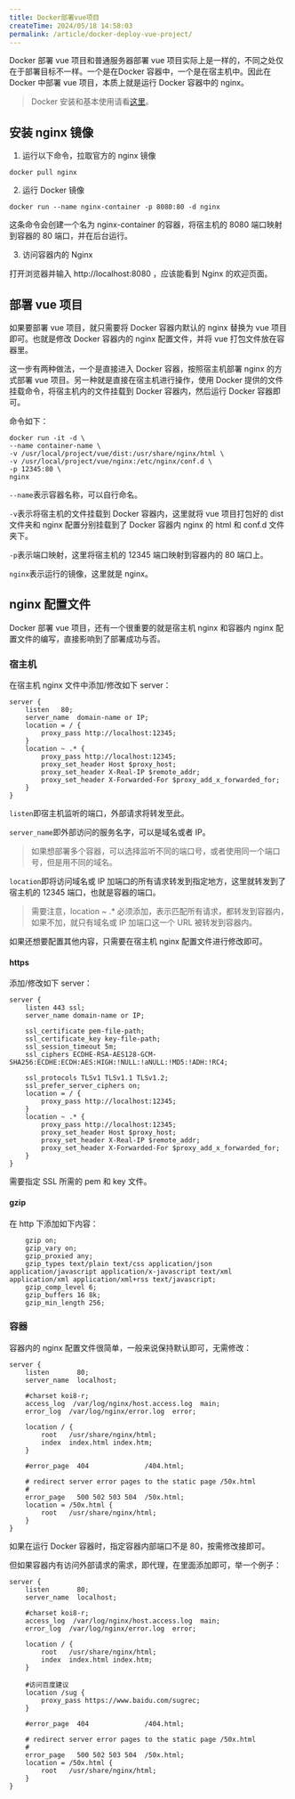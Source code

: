 ```yaml
---
title: Docker部署vue项目
createTime: 2024/05/18 14:58:03
permalink: /article/docker-deploy-vue-project/
---
```

Docker 部署 vue 项目和普通服务器部署 vue 项目实际上是一样的，不同之处仅在于部署目标不一样。一个是在Docker 容器中，一个是在宿主机中。因此在 Docker 中部署 vue 项目，本质上就是运行 Docker 容器中的 nginx。

> Docker 安装和基本使用请看[这里](https://www.yuque.com/smilingly/note/zt9uggwgixe6nuv2)。
>

## 安装 nginx 镜像
1. 运行以下命令，拉取官方的 nginx 镜像

```shell
docker pull nginx
```

2. 运行 Docker 镜像

```shell
docker run --name nginx-container -p 8080:80 -d nginx
```

这条命令会创建一个名为 nginx-container 的容器，将宿主机的 8080 端口映射到容器的 80 端口，并在后台运行。

3. 访问容器内的 Nginx

打开浏览器并输入 http://localhost:8080 ，应该能看到 Nginx 的欢迎页面。

## 部署 vue 项目
如果要部署 vue 项目，就只需要将 Docker 容器内默认的 nginx 替换为 vue 项目即可。也就是修改 Docker 容器内的 nginx 配置文件，并将 vue 打包文件放在容器里。

这一步有两种做法，一个是直接进入 Docker 容器，按照宿主机部署 nginx 的方式部署 vue 项目。另一种就是直接在宿主机进行操作，使用 Docker 提供的文件挂载命令，将宿主机内的文件挂载到 Docker 容器内，然后运行 Docker 容器即可。

命令如下：

```shell
docker run -it -d \
--name container-name \
-v /usr/local/project/vue/dist:/usr/share/nginx/html \
-v /usr/local/project/vue/nginx:/etc/nginx/conf.d \
-p 12345:80 \
nginx
```

`--name`表示容器名称，可以自行命名。

`-v`表示将宿主机的文件挂载到 Docker 容器内，这里就将 vue 项目打包好的 dist 文件夹和 nginx 配置分别挂载到了 Docker 容器内 nginx 的 html 和 conf.d 文件夹下。

`-p`表示端口映射，这里将宿主机的 12345 端口映射到容器内的 80 端口上。

`nginx`表示运行的镜像，这里就是 nginx。

## nginx 配置文件
Docker 部署 vue 项目，还有一个很重要的就是宿主机 nginx 和容器内 nginx 配置文件的编写，直接影响到了部署成功与否。

### 宿主机
在宿主机 nginx 文件中添加/修改如下 server：

```shell
server {
    listen   80;
    server_name  domain-name or IP;
    location = / {
        proxy_pass http://localhost:12345;
    }
    location ~ .* {
        proxy_pass http://localhost:12345;
        proxy_set_header Host $proxy_host;
        proxy_set_header X-Real-IP $remote_addr;
        proxy_set_header X-Forwarded-For $proxy_add_x_forwarded_for;
    }
}
```

`listen`即宿主机监听的端口，外部请求将转发至此。

`server_name`即外部访问的服务名字，可以是域名或者 IP。

> 如果想部署多个容器，可以选择监听不同的端口号，或者使用同一个端口号，但是用不同的域名。
>

`location`即将访问域名或 IP 加端口的所有请求转发到指定地方，这里就转发到了宿主机的 12345 端口，也就是容器的端口。

> 需要注意，location ~ .* 必须添加，表示匹配所有请求，都转发到容器内，如果不加，就只有域名或 IP 加端口这一个 URL 被转发到容器内。
>

如果还想要配置其他内容，只需要在宿主机 nginx 配置文件进行修改即可。

#### https
添加/修改如下 server：

```shell
server {
    listen 443 ssl;
    server_name domain-name or IP;

    ssl_certificate pem-file-path;
    ssl_certificate_key key-file-path;
    ssl_session_timeout 5m;
    ssl_ciphers ECDHE-RSA-AES128-GCM-SHA256:ECDHE:ECDH:AES:HIGH:!NULL:!aNULL:!MD5:!ADH:!RC4;

    ssl_protocols TLSv1 TLSv1.1 TLSv1.2;
    ssl_prefer_server_ciphers on;
    location = / {
        proxy_pass http://localhost:12345;
    }
    location ~ .* {
        proxy_pass http://localhost:12345;
        proxy_set_header Host $proxy_host;
        proxy_set_header X-Real-IP $remote_addr;
        proxy_set_header X-Forwarded-For $proxy_add_x_forwarded_for;
    }
}
```

需要指定 SSL 所需的 pem 和 key 文件。

#### gzip
在 http 下添加如下内容：

```shell
    gzip on;
    gzip_vary on;
    gzip_proxied any;
    gzip_types text/plain text/css application/json application/javascript application/x-javascript text/xml application/xml application/xml+rss text/javascript;
    gzip_comp_level 6;
    gzip_buffers 16 8k;
    gzip_min_length 256;
```

### 容器
容器内的 nginx 配置文件很简单，一般来说保持默认即可，无需修改：

```shell
server {
    listen       80;
    server_name  localhost;

    #charset koi8-r;
    access_log  /var/log/nginx/host.access.log  main;
    error_log  /var/log/nginx/error.log  error;

    location / {
        root   /usr/share/nginx/html;
        index  index.html index.htm;
    }

    #error_page  404              /404.html;

    # redirect server error pages to the static page /50x.html
    #
    error_page   500 502 503 504  /50x.html;
    location = /50x.html {
        root   /usr/share/nginx/html;
    }
}

```

如果在运行 Docker 容器时，指定容器内部端口不是 80，按需修改接即可。

但如果容器内有访问外部请求的需求，即代理，在里面添加即可，举一个例子：

```shell
server {
    listen       80;
    server_name  localhost;

    #charset koi8-r;
    access_log  /var/log/nginx/host.access.log  main;
    error_log  /var/log/nginx/error.log  error;

    location / {
        root   /usr/share/nginx/html;
        index  index.html index.htm;
    }

    #访问百度建议
    location /sug {
      	proxy_pass https://www.baidu.com/sugrec;
    }

    #error_page  404              /404.html;

    # redirect server error pages to the static page /50x.html
    #
    error_page   500 502 503 504  /50x.html;
    location = /50x.html {
        root   /usr/share/nginx/html;
    }
}

```

